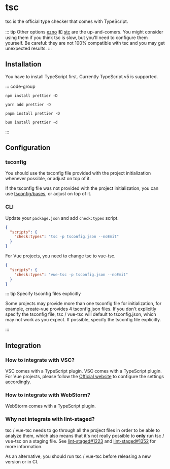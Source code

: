 # tsc

tsc is the official type checker that comes with TypeScript.

::: tip Other options
[ezno](https://github.com/kaleidawave/ezno) 和 [stc](https://stc.dudy.dev/) are the up-and-comers. You might consider using them if you think tsc is slow, but you'll need to configure them yourself. Be careful: they are not 100% compatible with tsc and you may get unexpected results.
:::

## Installation

You have to install TypeScript first. Currently TypeScript v5 is supported.

::: code-group

```shell [npm]
npm install prettier -D
```

```shell [yarn]
yarn add prettier -D
```

```shell [pnpm]
pnpm install prettier -D
```

```shell [bun(experimental)]
bun install prettier -d
```

:::

## Configuration

### tsconfig

You should use the tsconfig file provided with the project initialization whenever possible, or adjust on top of it.

If the tsconfig file was not provided with the project initialization, you can use [tsconfig/bases](https://github.com/tsconfig/bases), or adjust on top of it.

### CLI

Update your `package.json` and add `check:types` script.

```json
{
  "scripts": {
    "check:types": "tsc -p tsconfig.json --noEmit"
  }
}
```

For Vue projects, you need to change tsc to vue-tsc.

```json
{
  "scripts": {
    "check:types": "vue-tsc -p tsconfig.json --noEmit"
  }
}
```

::: tip Specify tsconfig files explicitly

Some projects may provide more than one tsconfig file for initialization, for example, create-vue provides 4 tsconfig.json files. If you don't explicitly specify the tsconfig file, tsc / vue-tsc will default to tsconfig.json, which may not work as you expect. If possible, specify the tsconfig file explicitly.

:::

## Integration

### How to integrate with VSC?

VSC comes with a TypeScript plugin. VSC comes with a TypeScript plugin. For Vue projects, please follow the [Official website](https://vuejs.org/guide/typescript/overview.html) to configure the settings accordingly.

### How to integrate with WebStorm?

WebStorm comes with a TypeScript plugin.

### Why not integrate with lint-staged?

tsc / vue-tsc needs to go through all the project files in order to be able to analyze them, which also means that it's not really possible to **only** run tsc / vue-tsc on a staging file. See [lint-staged#1223](https://github.com/lint-staged/lint-staged/issues/1223) and [lint-staged#1352](https://github.com/lint-staged/lint-staged/pull/1352) for more information.

As an alternative, you should run tsc / vue-tsc before releasing a new version or in CI.
